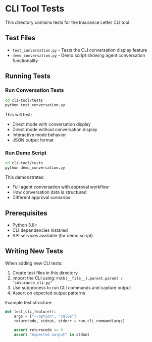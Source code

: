 # CLI Tool Tests

This directory contains tests for the Insurance Letter CLI tool.

## Test Files

- `test_conversation.py` - Tests the CLI conversation display feature
- `demo_conversation.py` - Demo script showing agent conversation functionality

## Running Tests

### Run Conversation Tests

```bash
cd cli-tool/tests
python test_conversation.py
```

This will test:
- Direct mode with conversation display
- Direct mode without conversation display
- Interactive mode behavior
- JSON output format

### Run Demo Script

```bash
cd cli-tool/tests
python demo_conversation.py
```

This demonstrates:
- Full agent conversation with approval workflow
- How conversation data is structured
- Different approval scenarios

## Prerequisites

- Python 3.8+
- CLI dependencies installed
- API services available (for demo script)

## Writing New Tests

When adding new CLI tests:

1. Create test files in this directory
2. Import the CLI using: `Path(__file__).parent.parent / "insurance_cli.py"`
3. Use subprocess to run CLI commands and capture output
4. Assert on expected output patterns

Example test structure:

```python
def test_cli_feature():
    args = ["--option", "value"]
    returncode, stdout, stderr = run_cli_command(args)
    
    assert returncode == 0
    assert "expected output" in stdout
```